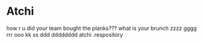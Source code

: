 # Atchi 
how r u
did your team bought the planks???
what is your brunch
zzzz
gggg
rrr
ooo
kk
ss
ddd
dddddddd
atchi .respository
